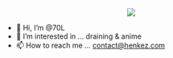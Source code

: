 <div id="header" align="center">
  <img src="https://i.pinimg.com/originals/05/ae/2c/05ae2c2dcf55029495d5229223033a69.gif">
</div>

- 👋 Hi, I’m @70L
- 👀 I’m interested in ... draining & anime
- 📫 How to reach me ... contact@henkez.com

<!---
70L/70L is a ✨ special ✨ repository because its `README.md` (this file) appears on your GitHub profile.
You can click the Preview link to take a look at your changes.
--->
